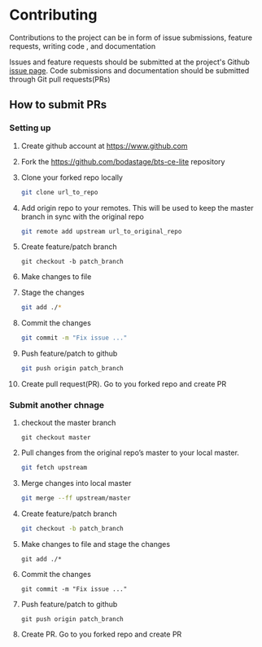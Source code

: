 # Contributing

Contributions to the project can be in form of issue submissions, feature requests, writing code , and documentation

Issues and feature requests should be submitted at the project's Github [issue page](https://github.com/bodastage/bts-ce-lite/issues). Code 
submissions and documentation should be submitted through Git pull requests(PRs)

## How to submit PRs

### Setting up

1. Create github account at https://www.github.com
2. Fork the https://github.com/bodastage/bts-ce-lite repository
3. Clone your forked repo locally
	```bash
	git clone url_to_repo
	```
4. Add origin repo to your remotes. This will be used to keep the master branch in sync with the original repo
	```bash
	git remote add upstream url_to_original_repo
	```
5. Create feature/patch branch
	```
	git checkout -b patch_branch
	```
6. Make changes to file

7. Stage the changes
	```bash
	git add ./*
	```
8. Commit the changes
	```bash
	git commit -m "Fix issue ..."
	```
9. Push feature/patch to github
	```bash
	git push origin patch_branch
	```
10. Create pull request(PR). Go to you forked repo and create PR

### Submit another chnage

1. checkout the master branch
	```
	git checkout master
	```
2. Pull changes from the original repo’s master to your local master.
	```bash
	git fetch upstream
	```
3. Merge changes into local master
	```bash
	git merge --ff upstream/master
	```
4. Create feature/patch branch
	```bash
	git checkout -b patch_branch
	```
5. Make changes to file and stage the changes
	```
	git add ./*
	```
6. Commit the changes
	```
	git commit -m "Fix issue ..."
	```
7. Push feature/patch to github
	```
	git push origin patch_branch
	```
8. Create PR. Go to you forked repo and create PR